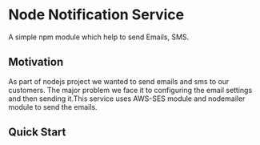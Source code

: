 # Node Notification Service

A simple npm module which help to send Emails, SMS.

## Motivation
As part of nodejs project we wanted to send emails and sms to our customers. The major problem we face it to configuring the email 
settings and then sending it.This service uses AWS-SES module and nodemailer module to send the emails.

## Quick Start
